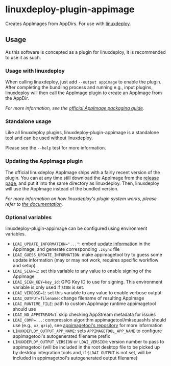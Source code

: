 # linuxdeploy-plugin-appimage

Creates AppImages from AppDirs. For use with [linuxdeploy](https://github.com/TheAssassin/linuxdeploy).


## Usage

As this software is concepted as a plugin for linuxdeploy, it is recommended to use it as such.


### Usage with linuxdeploy

When calling linuxdeploy, just add `--output appimage` to enable the plugin. After completing the bundling process and running e.g., input plugins, linuxdeploy will then call the AppImage plugin to create an AppImage from the AppDir.

*For more information, see the [official AppImage packaging guide](https://docs.appimage.org/packaging-guide/native-binaries.html).*


### Standalone usage

Like all linuxdeploy plugins, linuxdeploy-plugin-appimage is a standalone tool and can be used without linuxdeploy.

Please see the `--help` test for more information.


### Updating the AppImage plugin

The official linuxdeploy AppImage ships with a fairly recent version of the plugin. You can at any time still download the AppImage from the [release page](https://github.com/linuxdeploy/linuxdeploy-plugin-appimage/releases/), and put it into the same directory as linuxdeploy. Then, linuxdeploy will use the AppImage instead of the bundled version.

*For more information on how linuxdeploy's plugin system works, please refer to [the documentation](https://docs.appimage.org/packaging-guide/linuxdeploy-user-guide.html#plugin-system).*


### Optional variables

linuxdeploy-plugin-appimage can be configured using environment variables.

- `LDAI_UPDATE_INFORMATION="..."`: embed [update information](https://github.com/AppImage/AppImageSpec/blob/master/draft.md#update-information) in the AppImage, and generate corresponding `.zsync` file
- `LDAI_GUESS_UPDATE_INFORMATION`: make appimagetool try to guess some update information (may or may not work, requires specific workflow and setup)
- `LDAI_SIGN=1`: set this variable to any value to enable signing of the AppImage
- `LDAI_SIGN_KEY=key_id`: GPG Key ID to use for signing. This environment variable is only used if `SIGN` is set.
- `LDAI_VERBOSE=1`: set this variable to any value to enable verbose output
- `LDAI_OUTPUT=filename`: change filename of resulting AppImage
- `LDAI_RUNTIME_FILE`: path to custom AppImage runtime appimagetool should use
- `LDAI_NO_APPSTREAM=1`: skip checking AppStream metadata for issues
- `LDAI_COMP=...`: compression algorithm appimagetool/mksquashfs should use (e.g., `xz`, `gzip`), see [appimagetool's repository](https://github.com/AppImage/AppImageKit/) for more information
- `LINUXDEPLOY_OUTPUT_APP_NAME`: sets `APPIMAGETOOL_APP_NAME` to configure appimagetool's autogenerated filename prefix
- `LINUXDEPLOY_OUTPUT_VERSION` or `LDAI_VERSION`: version number to pass to appimagetool (will be included in the root desktop file to be picked up by desktop integration tools and, if `$LDAI_OUTPUT` is not set, will be included in appimagetool's autogenerated output filename)
